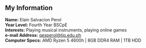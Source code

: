 ## My Information
**Name:** Elain Salvacion Perol\
**Year Level:** Fourth Year BSCpE\
**Interests:** Playing musical instruments, playing online games\
**e-mail Address:** qesperol@tip.edu.ph\
**Computer Specs:** AMD Ryzen 5 4600h | 8GB DDR4 RAM | 1TB HDD
